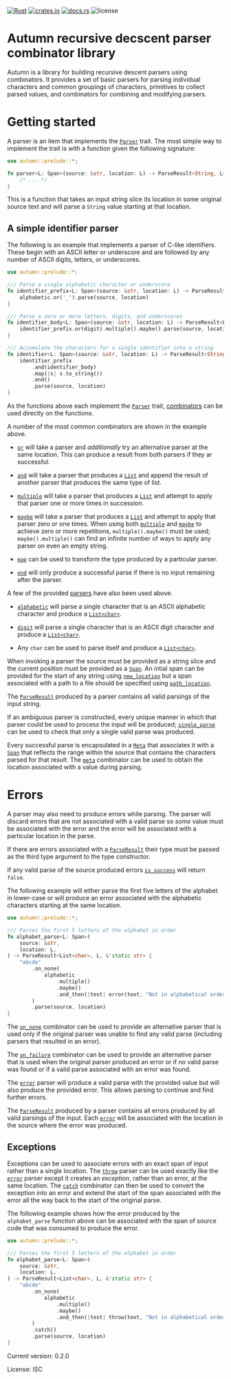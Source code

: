 [![Rust](https://img.shields.io/github/workflow/status/xurtis/autumn/Rust)](https://github.com/xurtis/autumn/actions?query=workflow%3ARust)
[![crates.io](https://img.shields.io/crates/v/autumn)](https://crates.io/crates/autumn)
[![docs.rs](https://docs.rs/autumn/badge.svg)](https://docs.rs/autumn/)
![license](https://img.shields.io/crates/l/autumn)

# Autumn recursive decscent parser combinator library

Autumn is a library for building recursive descent parsers using combinators.
It provides a set of basic parsers for parsing individual characters and common groupings of
characters, primitives to collect parsed values, and combinators for combining and modifying
parsers.

Getting started
===============

A parser is an item that implements the [`Parser`](trait.Parser.html) trait. The most simple
way to implement the trait is with a function given the following signature:

```rust
use autumn::prelude::*;

fn parser<L: Span>(source: &str, location: L) -> ParseResult<String, L> {
    /* ... */
}
```

This is a function that takes an input string slice its location in some original source text
and will parse a `String` value starting at that location.

A simple identifier parser
--------------------------

The following is an example that implements a parser of C-like identifiers. These begin with an
ASCII letter or underscore and are followed by any number of ASCII digits, letters, or
underscores.

```rust
use autumn::prelude::*;

/// Parse a single alphabetic character or underscore
fn identifier_prefix<L: Span>(source: &str, location: L) -> ParseResult<List<char>, L> {
    alphabetic.or('_').parse(source, location)
}

/// Parse a zero or more letters, digits, and underscores
fn identifier_body<L: Span>(source: &str, location: L) -> ParseResult<List<char>, L> {
    identifier_prefix.or(digit).multiple().maybe().parse(source, location)
}

/// Accumulate the characters for a single identifier into a string
fn identifier<L: Span>(source: &str, location: L) -> ParseResult<String, L> {
    identifier_prefix
        .and(identifier_body)
        .map(|s| s.to_string())
        .end()
        .parse(source, location)
}
```

As the functions above each implement the [`Parser`](trait.Parser.html) trait,
[combinators](combinators/trait.ParserExt.html) can be used directly on the functions.

A number of the most common combinators are shown in the example above.

 * [`or`](combinators/struct.Or.html) will take a parser and _additionally_
   try an alternative parser at the same location. This can produce a result from both parsers
   if they ar successful.

 * [`and`](combinators/struct.And.html) will take a parser that produces a
   [`List`](struct.List.html) and append the result of another parser that produces the same
   type of list.

 * [`multiple`](combinators/struct.Multiple.html) will take a parser that produces a
   [`List`](struct.List.html) and attempt to apply that parser one or more times in succession.

 * [`maybe`](combinators/struct.Maybe.html) will take a parser that produces a
   [`List`](struct.List.html) and attempt to apply that parser zero or one times. When using
   both [`multiple`](combinators/struct.Multiple.html) and
   [`maybe`](combinators/struct.Maybe.html) to achieve zero or more repetitions,
   `multiple().maybe()` must be used; `maybe().multiple()` can find an infinite number of ways
   to apply any parser on even an empty string.

 * [`map`](combinators/struct.Map.html) can be used to transform the type produced by a
   particular parser.

 * [`end`](combinators/struct.End.html) will only produce a successful parse if there is no
   input remaining after the parser.

A few of the provided [parsers](parsers/index.html) have also been used above.

 * [`alphabetic`](parsers/fn.alphabetic.html) will parse a single character that is an ASCII
   alphabetic character and produce a [`List<char>`](struct.List.html).

 * [`digit`](parsers/fn.digit.html) will parse a single character that is an ASCII digit
   character and produce a [`List<char>`](struct.List.html).

 * Any `char` can be used to parse itself and produce a [`List<char>`](struct.List.html).

When invoking a parser the source must be provided as a string slice and the current position
must be provided as a [`Span`](trait.Span.html). An intial span can be provided for the start
of any string using [`new_location`](fn.new_location.html) but a span associated with a path to
a file should be specified using [`path_location`](fn.path_location.html).

The [`ParseResult`](struct.ParseResult.html) produced by a parser contains all valid parsings
of the input string.

If an ambiguous parser is constructed, every unique manner in which that parser could be used
to process the input will be produced;
[`single_parse`](struct.ParseResult.html#method.single_parse) can be used to check that only a
single valid parse was produced.

Every successful parse is encapsulated in a [`Meta`](struct.Meta.html) that associates it with
a [`Span`](trait.Span.html) that reflects the range within the source that contains the
characters parsed for that result. The [`meta`](struct.MetaMap.html) combinator can be used to
obtain the location associated with a value during parsing.

Errors
======

A parser may also need to produce errors while parsing. The parser will discard errors that are
not associated with a valid parse so *some* value must be associated with the error and the
error will be associated with a particular location in the parse.

If there are errors associated with a [`ParseResult`]() their type must be passed as the third
type argument to the type constructor.

If any valid parse of the source produced errors
[`is_success`](struct.ParseResult.html#method.is_success) will return `false`.

The following example will either parse the first five letters of the alphabet in lower-case or
will produce an error associated with the alphabetic characters starting at the same location.

```rust
use autumn::prelude::*;

/// Parses the first 5 letters of the alphabet in order
fn alphabet_parse<L: Span>(
    source: &str,
    location: L,
) -> ParseResult<List<char>, L, &'static str> {
    "abcde"
        .on_none(
            alphabetic
                .multiple()
                .maybe()
                .and_then(|text| error(text, "Not in alphabetical order"))
        )
        .parse(source, location)
}
```

The [`on_none`](combinators/struct.OnNone.html) combinator can be used to provide an
alternative parser that is used only if the original parser was unable to find any valid parse
(including parsers that resulted in an error).

The [`on_failure`](combinators/struct.OnFailure.html) combinator can be used to provide an
alternative parser that is used when the original parser produced an error or if no valid parse
was found or if a valid parse associated with an error was found.

The [`error`](parsers/fn.error.html) parser will produce a valid parse with the provided value
but will also produce the provided error. This allows parsing to continue and find further
errors.

The [`ParseResult`](struct.ParseResult.html) produced by a parser contains all errors produced
by all valid parsings of the input. Each [`error`](parsers/fn.error.html) will be associated
with the location in the source where the error was produced.

Exceptions
----------

Exceptions can be used to associate errors with an exact span of input rather than a single
location. The [`throw`](parsers/fn.throw.html) parser can be used exactly like the
[`error`](parsers/fn.error.html) parser except it creates an _exception_, rather than an error,
at the same location. The [`catch`](combinators/struct.Catch.html) combinator can then be used
to convert the exception into an error and extend the start of the span associated with the
error all the way back to the start of the original parse.

The following example shows how the error produced by the `alphabet_parse` function above can
be associated with the span of source code that was consumed to produce the error.

```rust
use autumn::prelude::*;

/// Parses the first 5 letters of the alphabet in order
fn alphabet_parse<L: Span>(
    source: &str,
    location: L,
) -> ParseResult<List<char>, L, &'static str> {
    "abcde"
        .on_none(
            alphabetic
                .multiple()
                .maybe()
                .and_then(|text| throw(text, "Not in alphabetical order"))
        )
        .catch()
        .parse(source, location)
}
```

Current version: 0.2.0

License: ISC
